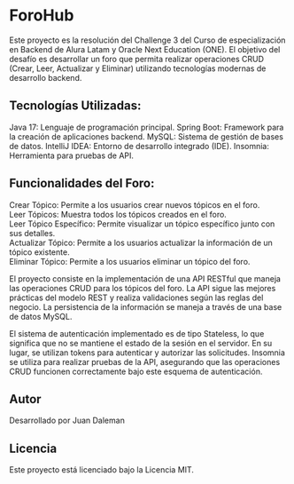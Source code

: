 # ForoHub

Este proyecto es la resolución del Challenge 3 del Curso de especialización en Backend de Alura Latam y Oracle Next Education (ONE). El objetivo del desafío es desarrollar un foro que permita realizar operaciones CRUD (Crear, Leer, Actualizar y Eliminar) utilizando tecnologías modernas de desarrollo backend.

## Tecnologías Utilizadas:

Java 17: Lenguaje de programación principal.
Spring Boot: Framework para la creación de aplicaciones backend.
MySQL: Sistema de gestión de bases de datos.
IntelliJ IDEA: Entorno de desarrollo integrado (IDE).
Insomnia: Herramienta para pruebas de API.


## Funcionalidades del Foro:

Crear Tópico: Permite a los usuarios crear nuevos tópicos en el foro.  
Leer Tópicos: Muestra todos los tópicos creados en el foro.  
Leer Tópico Específico: Permite visualizar un tópico específico junto con sus detalles.  
Actualizar Tópico: Permite a los usuarios actualizar la información de un tópico existente.  
Eliminar Tópico: Permite a los usuarios eliminar un tópico del foro.  

El proyecto consiste en la implementación de una API RESTful que maneja las operaciones CRUD para los tópicos del foro. La API sigue las mejores prácticas del modelo REST y realiza validaciones según las reglas del negocio. La persistencia de la información se maneja a través de una base de datos MySQL.

El sistema de autenticación implementado es de tipo Stateless, lo que significa que no se mantiene el estado de la sesión en el servidor. En su lugar, se utilizan tokens para autenticar y autorizar las solicitudes. Insomnia se utiliza para realizar pruebas de la API, asegurando que las operaciones CRUD funcionen correctamente bajo este esquema de autenticación.

## Autor
Desarrollado por Juan Daleman

## Licencia
Este proyecto está licenciado bajo la Licencia MIT.
